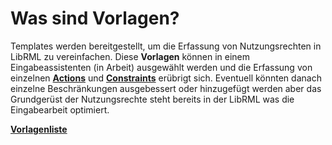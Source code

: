 # Was sind Vorlagen?


Templates werden bereitgestellt, um die Erfassung von Nutzungsrechten in LibRML zu vereinfachen. Diese **Vorlagen** können in einem Eingabeassistenten (in Arbeit) ausgewählt werden und die Erfassung von einzelnen [**Actions**](../schema/actions.markdown) und [**Constraints**](../schema/constraints.markdown) erübrigt sich. Eventuell könnten danach einzelne Beschränkungen ausgebessert oder hinzugefügt werden aber das Grundgerüst der Nutzungsrechte steht bereits in der LibRML was die Eingabearbeit optimiert.

**[Vorlagenliste](beispiele.markdown)**
